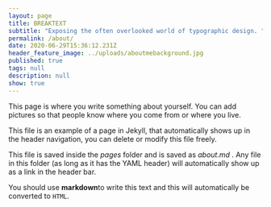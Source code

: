 ```yaml
---
layout: page
title: BREAKTEXT
subtitle: "Exposing the often overlooked world of typographic design. "
permalink: /about/
date: 2020-06-29T15:36:12.231Z
header_feature_image: ../uploads/aboutmebackground.jpg
published: true
tags: null
description: null
show: true
---
```


This page is where you write something about yourself. You can add pictures so that people know where you come from or where you live.

This file is an example of a page in Jekyll, that automatically shows up in the header navigation, you can delete or modify this file freely.

This file is saved inside the _pages_ folder and is saved as _about.md_ . Any file in this folder (as long as it has  the YAML header) will automatically show up as a link in the header bar.

You should use **markdown**to write this text and this will automatically be converted to `HTML`.
